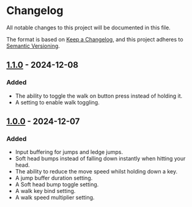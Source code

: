 # Changelog

All notable changes to this project will be documented in this file.

The format is based on [Keep a Changelog](https://keepachangelog.com/en/1.1.0/),
and this project adheres to [Semantic Versioning](https://semver.org/spec/v2.0.0.html).

## [1.1.0] - 2024-12-08

### Added

- The ability to toggle the walk on button press instead of holding it.
- A setting to enable walk toggling.

## [1.0.0] - 2024-12-07

### Added

- Input buffering for jumps and ledge jumps.
- Soft head bumps instead of falling down instantly when hitting your head.
- The ability to reduce the move speed whilst holding down a key.
- A jump buffer duration setting.
- A Soft head bump toggle setting.
- A walk key bind setting.
- A walk speed multiplier setting.

[unreleased]: https://github.com/Nestorboy/ATLYSS-ControlTweaks/compare/v1.1.0...HEAD
[1.1.0]: https://github.com/Nestorboy/ATLYSS-ControlTweaks/compare/v1.0.0...v1.1.0
[1.0.0]: https://github.com/Nestorboy/ATLYSS-ControlTweaks/releases/tag/v1.0.0